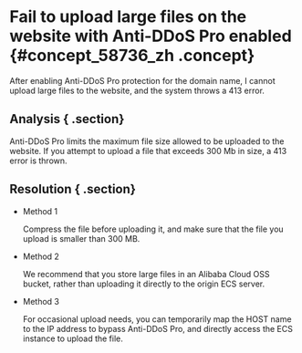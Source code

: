 # Fail to upload large files on the website with Anti-DDoS Pro enabled {#concept_58736_zh .concept}

After enabling Anti-DDoS Pro protection for the domain name, I cannot upload large files to the website, and the system throws a 413 error.

## Analysis { .section}

Anti-DDoS Pro limits the maximum file size allowed to be uploaded to the website. If you attempt to upload a file that exceeds 300 Mb in size, a 413 error is thrown.

## Resolution { .section}

-   Method 1

    Compress the file before uploading it, and make sure that the file you upload is smaller than 300 MB.

-   Method 2

    We recommend that you store large files in an Alibaba Cloud OSS bucket, rather than uploading it directly to the origin ECS server.

-   Method 3

    For occasional upload needs, you can temporarily map the HOST name to the IP address to bypass Anti-DDoS Pro, and directly access the ECS instance to upload the file.



